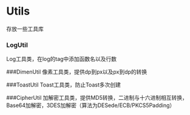 # Utils

存放一些工具库

### LogUtil
Log工具类，在log的tag中添加函数名以及行数

###DimenUtil
像素工具类，提供dp到px以及px到dp的转换

###ToastUtil
Toast工具类，防止Toast多次创建

###CipherUtil
加解密工具类，提供MD5转换，二进制与十六进制相互转换，Base64加解密，3DES加解密（算法为DESede/ECB/PKCS5Padding）

